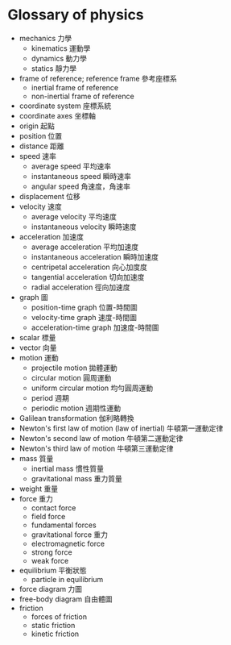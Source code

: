 # Glossary of physics
* mechanics 力學
  * kinematics 運動學
  * dynamics 動力學
  * statics 靜力學
* frame of reference; reference frame 參考座標系
  * inertial frame of reference
  * non-inertial frame of reference
* coordinate system 座標系統
* coordinate axes 坐標軸
* origin 起點
* position 位置
* distance 距離
* speed 速率
  * average speed 平均速率
  * instantaneous speed 瞬時速率
  * angular speed 角速度，角速率
* displacement 位移
* velocity 速度
  * average velocity 平均速度
  * instantaneous velocity 瞬時速度
* acceleration 加速度
  * average acceleration 平均加速度
  * instantaneous acceleration 瞬時加速度
  * centripetal acceleration 向心加度度
  * tangential acceleration 切向加速度
  * radial acceleration 徑向加速度
* graph 圖
  * position-time graph 位置-時間圖
  * velocity-time graph 速度-時間圖
  * acceleration-time graph 加速度-時間圖
* scalar 標量
* vector 向量
* motion 運動
  * projectile motion 拋體運動
  * circular motion 圓周運動
  * uniform circular motion 均勻圓周運動
  * period 週期
  * periodic motion 週期性運動
* Galilean transformation 伽利略轉換
* Newton's first law of motion (law of inertial) 牛頓第一運動定律
* Newton's second law of motion 牛頓第二運動定律
* Newton's third law of motion 牛頓第三運動定律
* mass 質量
  * inertial mass 慣性質量
  * gravitational mass 重力質量
* weight 重量
* force 重力
  * contact force
  * field force
  * fundamental forces
  * gravitational force 重力
  * electromagnetic force
  * strong force
  * weak force
* equilibrium 平衡狀態
  * particle in equilibrium
* force diagram 力圖
* free-body diagram 自由體圖
* friction
  * forces of friction
  * static friction
  * kinetic friction

